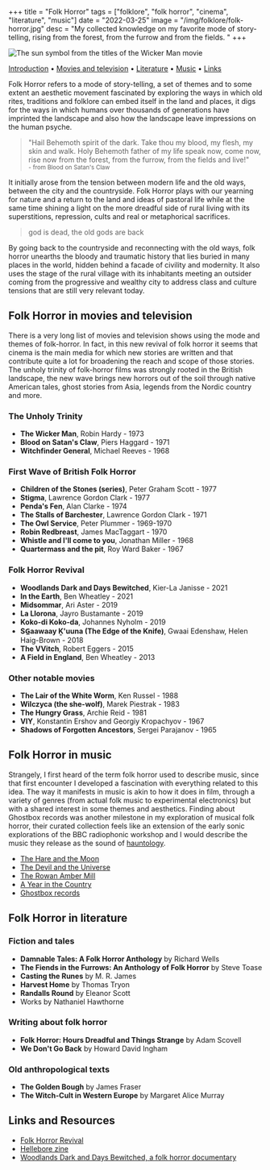 +++
title = "Folk Horror"
tags = ["folklore", "folk horror", "cinema", "literature", "music"]
date = "2022-03-25"
image = "/img/folklore/folk-horror.jpg"
desc = "My collected knowledge on my favorite mode of story-telling, rising from the forest, from the furrow and from the fields. "
+++

![The sun symbol from the titles of the Wicker Man movie](/img/folklore/folk-horror.jpg "The sun symbol from the titles of the Wicker Man movie")

<div class="table-of-contents">

[Introduction](#introduction) •
[Movies and television](#folk-horror-in-movies-and-television) •
[Literature](#folk-horror-in-literature) •
[Music](#folk-horror-in-music) •
[Links](#links-and-resources)

</div>

Folk Horror refers to a mode of story-telling, a set of themes and to some extent an aesthetic movement fascinated by exploring the ways in which old rites, traditions and folklore can embed itself in the land and places, it digs for the ways in which humans over thousands of generations have imprinted the landscape and also how the landscape leave impressions on the human psyche.

> "Hail Behemoth spirit of the dark. Take thou my blood, my flesh, my skin and walk. Holy Behemoth father of my life speak now, come now, rise now from the forest, from the furrow, from the fields and live!"  
<small>- from Blood on Satan's Claw</small>

It initially arose from the tension between modern life and the old ways, between the city and the countryside. Folk Horror plays with our yearning for nature and a return to the land and ideas of pastoral life while at the same time shining a light on the more dreadful side of rural living with its superstitions, repression, cults and real or metaphorical sacrifices.

> god is dead, the old gods are back

By going back to the countryside and reconnecting with the old ways, folk horror unearths the bloody and traumatic history that lies buried in many places in the world, hidden behind a facade of civility and modernity. It also uses the stage of the rural village with its inhabitants meeting an outsider coming from the progressive and wealthy city to address class and culture tensions that are still very relevant today.

## Folk Horror in movies and television

There is a very long list of movies and television shows using the mode and themes of folk-horror. In fact, in this new revival of folk horror it seems that cinema is the main media for which new stories are written and that contribute quite a lot for broadening the reach and scope of those stories. The unholy trinity of folk-horror films was strongly rooted in the British landscape, the new wave brings new horrors out of the soil through native American tales, ghost stories from Asia, legends from the Nordic country and more.

### The Unholy Trinity

- **The Wicker Man**, Robin Hardy - 1973
- **Blood on Satan's Claw**, Piers Haggard - 1971
- **Witchfinder General**, Michael Reeves - 1968

### First Wave of British Folk Horror

- **Children of the Stones (series)**, Peter Graham Scott - 1977
- **Stigma**, Lawrence Gordon Clark - 1977
- **Penda's Fen**, Alan Clarke - 1974
- **The Stalls of Barchester**, Lawrence Gordon Clark - 1971
- **The Owl Service**, Peter Plummer - 1969-1970
- **Robin Redbreast**, James MacTaggart - 1970
- **Whistle and I'll come to you**, Jonathan Miller - 1968
- **Quartermass and the pit**, Roy Ward Baker - 1967

### Folk Horror Revival

- **Woodlands Dark and Days Bewitched**, Kier-La Janisse - 2021
- **In the Earth**, Ben Wheatley - 2021
- **Midsommar**, Ari Aster - 2019  
- **La Llorona**, Jayro Bustamante - 2019
- **Koko-di Koko-da**, Johannes Nyholm - 2019
- **SG̲aawaay Ḵ'uuna (The Edge of the Knife)**, Gwaai Edenshaw, Helen Haig-Brown - 2018
- **The VVitch**, Robert Eggers - 2015
- **A Field in England**, Ben Wheatley - 2013

### Other notable movies

- **The Lair of the White Worm**, Ken Russel - 1988
- **Wilczyca (the she-wolf)**, Marek Piestrak - 1983
- **The Hungry Grass**, Archie Reid - 1981
- **VIY**, Konstantin Ershov and Georgiy Kropachyov - 1967
- **Shadows of Forgotten Ancestors**, Sergei Parajanov - 1965

## Folk Horror in music

Strangely, I first heard of the term folk horror used to describe music, since that first encounter I developed a fascination with everything related to this idea. The way it manifests in music is akin to how it does in film, through a variety of genres (from actual folk music to experimental electronics) but with a shared interest in some themes and aesthetics. Finding about Ghostbox records was another milestone in my exploration of musical folk horror, their curated collection feels like an extension of the early sonic explorations of the BBC radiophonic workshop and I would describe the music they release as the sound of [hauntology](/folklore/wyrd-terms/).

- [The Hare and the Moon](https://thehareandthemoon.bandcamp.com/)
- [The Devil and the Universe](https://thedeviltheuniverse.bandcamp.com/album/folk-horror)
- [The Rowan Amber Mill](https://rowanambermill.bandcamp.com/)
- [A Year in the Country](https://ayearinthecountry.bandcamp.com/)
- [Ghostbox records](https://ghostbox.co.uk/)

## Folk Horror in literature

### Fiction and tales

- **Damnable Tales: A Folk Horror Anthology** by Richard Wells
- **The Fiends in the Furrows: An Anthology of Folk Horror** by Steve Toase
- **Casting the Runes** by M. R. James
- **Harvest Home** by Thomas Tryon
- **Randalls Round** by Eleanor Scott
- Works by Nathaniel Hawthorne

### Writing about folk horror

- **Folk Horror: Hours Dreadful and Things Strange** by Adam Scovell
- **We Don't Go Back** by Howard David Ingham

### Old anthropological texts

- **The Golden Bough** by James Fraser
- **The Witch-Cult in Western Europe** by Margaret Alice Murray

## Links and Resources

- [Folk Horror Revival](https://folkhorrorrevival.com/)
- [Hellebore zine](https://helleborezine.bigcartel.com/)
- [Woodlands Dark and Days Bewitched, a folk horror documentary](https://woodlandsdarkanddaysbewitched.com/)
